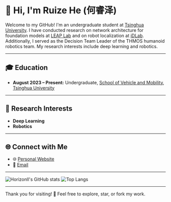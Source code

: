 # 👋 Hi, I'm Ruize He (何睿泽)

Welcome to my GitHub! I'm an undergraduate student at [Tsinghua University](https://www.tsinghua.edu.cn). I have conducted research on network architecture for foundation models at [LEAP Lab](https://www.leaplab.ai) and on robot localization at [iDLab](http://182.92.169.58/thulab/labweb). Additionally, I served as the Decision Team Leader of the THMOS humanoid robotics team. My research interests include deep learning and robotics.

---

## 🎓 Education

- **August 2023 – Present:** Undergraduate, [School of Vehicle and Mobility](https://www.svm.tsinghua.edu.cn), [Tsinghua University](https://www.tsinghua.edu.cn)

---

## 🔬 Research Interests

- **Deep Learning**
- **Robotics**

---

## 🌐 Connect with Me

- 🌐 [Personal Website](https://horizonll.github.io/)
- 📧 [Email](mailto:herz23@mails.tsinghua.edu.cn)

---

![Horizonll's GitHub stats](https://github-readme-stats.vercel.app/api?username=Horizonll&show_icons=true&theme=merko&hide_border=true)
![Top Langs](https://github-readme-stats.vercel.app/api/top-langs/?username=Horizonll&layout=compact&theme=merko&hide_border=true)

---

Thank you for visiting! 🌟 Feel free to explore, star, or fork my work.
